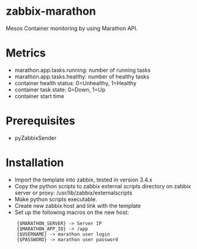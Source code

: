 # zabbix-marathon
Mesos Container monitoring by using Marathon API.

# Metrics
  * marathon.app.tasks.running: number of running tasks
  * marathon.app.tasks.healthy: number of healthy tasks
  * container health status: 0=Unhealthy, 1=Healthy
  * container task state: 0=Down, 1=Up
  * container start time

# Prerequisites
  * pyZabbixSender
  
# Installation
  * Import the template into zabbix, tested in version 3.4.x
  * Copy the python scripts to zabbix external scripts directory on zabbix server or proxy: /usr/lib/zabbix/externalscripts
  * Make python scripts executable.
  * Create new zabbix host and link with the template
  * Set up the following macros on the new host:
```
    {$MARATHON_SERVER} -> Server IP
    {$MARATHON_APP_ID} -> /app
    {$USERNAME} -> marathon user login   
    {$PASSWORD} -> marathon user password
```